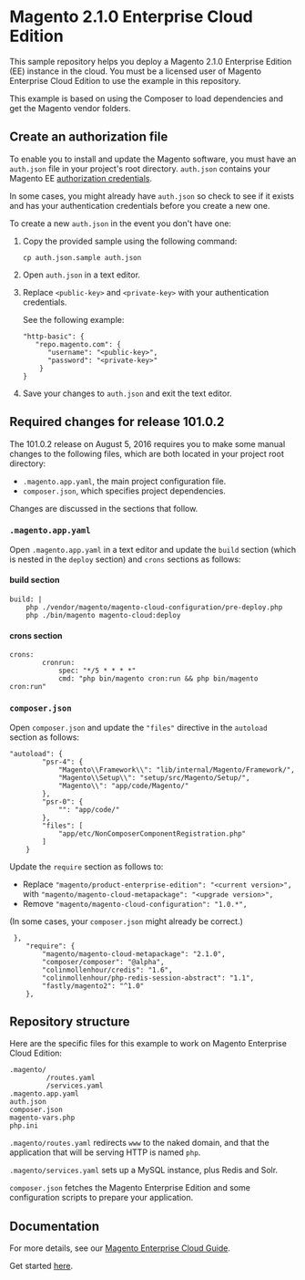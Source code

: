 # Magento 2.1.0 Enterprise Cloud Edition

This sample repository helps you deploy a Magento 2.1.0 Enterprise Edition (EE) instance in the cloud. You must be a licensed user of Magento Enterprise Cloud Edition to use the example in this repository.

This example is based on using the Composer to load dependencies and get the Magento vendor folders.

## Create an authorization file
To enable you to install and update the Magento software, you must have an `auth.json` file in your project's root directory. `auth.json` contains your Magento EE [authorization credentials](http://devdocs.magento.com/guides/v2.1/install-gde/prereq/connect-auth.html).

In some cases, you might already have `auth.json` so check to see if it exists and has your authentication credentials before you create a new one.

To create a new `auth.json` in the event you don't have one:

1.  Copy the provided sample using the following command:

        cp auth.json.sample auth.json
2.  Open `auth.json` in a text editor.
3.  Replace `<public-key>` and `<private-key>` with your authentication credentials.

    See the following example:

        "http-basic": {
           "repo.magento.com": {
              "username": "<public-key>",
              "password": "<private-key>"
            }
        }
3.  Save your changes to `auth.json` and exit the text editor.

## Required changes for release 101.0.2
The 101.0.2 release on August 5, 2016 requires you to make some manual changes to the following files, which are both located in your project root directory:

*   `.magento.app.yaml`, the main project configuration file.
*   `composer.json`, which specifies project dependencies.

Changes are discussed in the sections that follow.

### `.magento.app.yaml`
Open `.magento.app.yaml` in a text editor and update the `build` section (which is nested in the `deploy` section) and `crons` sections as follows:

#### build section
```
build: |
    php ./vendor/magento/magento-cloud-configuration/pre-deploy.php
    php ./bin/magento magento-cloud:deploy
```

#### crons section
```
crons:
        cronrun:
            spec: "*/5 * * * *"
            cmd: "php bin/magento cron:run && php bin/magento cron:run"
```

### `composer.json`
Open `composer.json` and update the `"files"` directive in the `autoload` section as follows:

```
"autoload": {
        "psr-4": {
            "Magento\\Framework\\": "lib/internal/Magento/Framework/",
            "Magento\\Setup\\": "setup/src/Magento/Setup/",
            "Magento\\": "app/code/Magento/"
        },
        "psr-0": {
            "": "app/code/"
        },
        "files": [
            "app/etc/NonComposerComponentRegistration.php"
        ]
    }
```

Update the `require` section as follows to:

*   Replace `"magento/product-enterprise-edition": "<current version>",` with `"magento/magento-cloud-metapackage": "<upgrade version>",`
*   Remove `"magento/magento-cloud-configuration": "1.0.*",`

(In some cases, your `composer.json` might already be correct.)

```
 },
    "require": {
        "magento/magento-cloud-metapackage": "2.1.0",
        "composer/composer": "@alpha",
        "colinmollenhour/credis": "1.6",
        "colinmollenhour/php-redis-session-abstract": "1.1",
        "fastly/magento2": "^1.0"
    },
```

## Repository structure
Here are the specific files for this example to work on Magento Enterprise Cloud Edition:

```
.magento/
         /routes.yaml
         /services.yaml
.magento.app.yaml
auth.json
composer.json
magento-vars.php
php.ini
```

`.magento/routes.yaml` redirects `www` to the naked domain, and that the application that will be serving HTTP is named `php`.

`.magento/services.yaml` sets up a MySQL instance, plus Redis and Solr. 

``composer.json`` fetches the Magento Enterprise Edition and some configuration scripts to prepare your application.

## Documentation
For more details, see our [Magento Enterprise Cloud Guide](http://devdocs.magento.com/guides/v2.1/cloud/bk-cloud.html). 

Get started [here](http://devdocs.magento.com/guides/v2.1/cloud/before/before.html).
